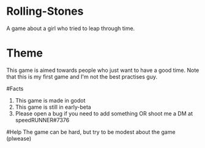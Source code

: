 # Rolling-Stones
A game about a girl who tried to leap through time.

# Theme
This game is aimed towards people who just want to have a good time. Note that this is my first game and I'm not the best practises guy.

#Facts

1. This game is made in godot
2. This game is still in early-beta
3. Please open a bug if you need to add something OR shoot me a DM at speedRUNNER#7376

#Help
The game can be hard, but try to be modest about the game (plwease)
